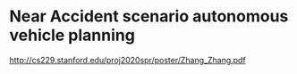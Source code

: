 # Near Accident scenario autonomous vehicle planning


http://cs229.stanford.edu/proj2020spr/poster/Zhang_Zhang.pdf
